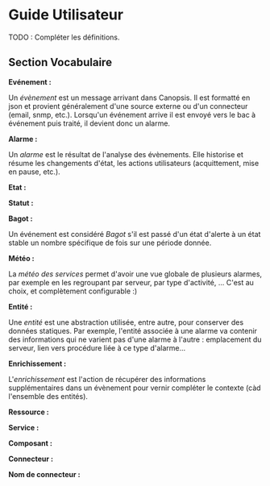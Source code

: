 # Guide Utilisateur

TODO : Compléter les définitions.  

## Section Vocabulaire

**Evénement :**  

Un *évènement* est un message arrivant dans Canopsis. Il est formatté en json et provient généralement d'une source externe ou d'un connecteur (email, snmp, etc.).
Lorsqu'un événement arrive il est envoyé vers le bac à événement puis traité, il devient donc un alarme.  

**Alarme :**  

Un *alarme* est le résultat de l'analyse des évènements. Elle historise et résume les changements d'état, les actions utilisateurs (acquittement, mise en pause, etc.).

**Etat :**  

**Statut :**  

**Bagot :**  

Un événement est considéré *Bagot* s'il est passé d'un état d'alerte à un état stable un nombre spécifique de fois sur une période donnée.  

**Météo :**  

La *météo des services* permet d'avoir une vue globale de plusieurs alarmes, par exemple en les regroupant par serveur, par type d'activité, ... C'est au choix, et complètement configurable :)

**Entité :**  

Une *entité* est une abstraction utilisée, entre autre, pour conserver des données statiques. Par exemple, l'entité associée à une alarme va contenir des informations qui ne varient pas d'une alarme à l'autre : emplacement du serveur, lien vers procédure liée à ce type d'alarme...

**Enrichissement :**

L'*enrichissement* est l'action de récupérer des informations supplémentaires dans un évènement pour vernir compléter le contexte (càd l'ensemble des entités).

**Ressource :**  

**Service :**  

**Composant :**  

**Connecteur :**  

**Nom de connecteur :**  
